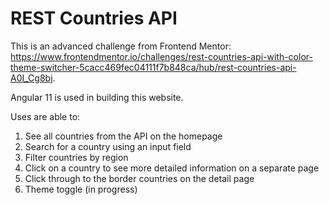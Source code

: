 # REST Countries API

This is an advanced challenge from Frontend Mentor: https://www.frontendmentor.io/challenges/rest-countries-api-with-color-theme-switcher-5cacc469fec04111f7b848ca/hub/rest-countries-api-A0I_Cg8bj. 

Angular 11 is used in building this website. 

Uses are able to: 
1) See all countries from the API on the homepage
2) Search for a country using an input field
3) Filter countries by region
4) Click on a country to see more detailed information on a separate page
5) Click through to the border countries on the detail page
6) Theme toggle (in progress)
